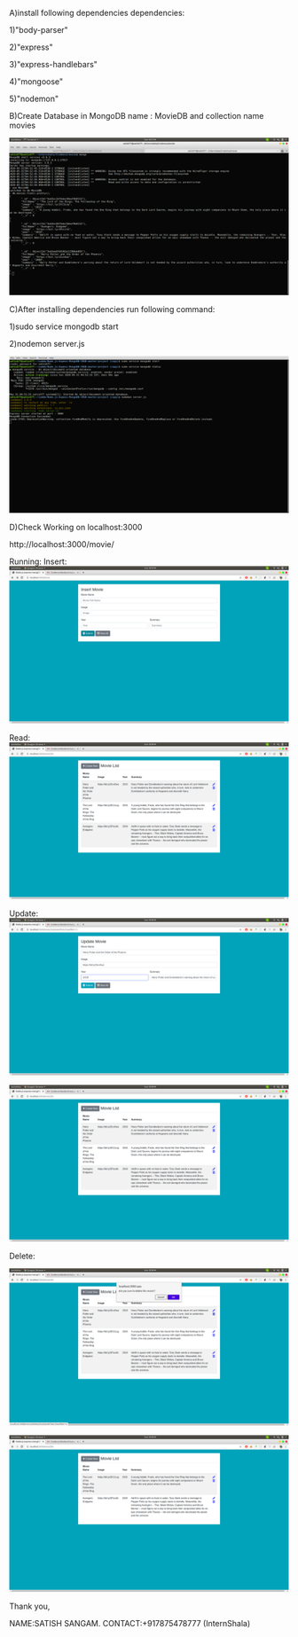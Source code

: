 A)install following dependencies
dependencies:

1)"body-parser"

2)"express"

3)"express-handlebars"

4)"mongoose"

5)"nodemon"



B)Create Database in MongoDB name : MovieDB and collection name movies

![](screenshot/s9.png)




C)After installing dependencies run following command:

1)sudo service mongodb start

2)nodemon server.js

![](screenshot/s1.png)


D)Check Working on localhost:3000

http://localhost:3000/movie/



Running:
Insert:
![](screenshot/s2.png)

Read:
![](screenshot/s3.png)

Update:
![](screenshot/s4.png)

![](screenshot/s5.png)

Delete:

![](screenshot/s6.png)

![](screenshot/s7.png)




Thank you,

NAME:SATISH SANGAM.
CONTACT:+917875478777
(InternShala)


